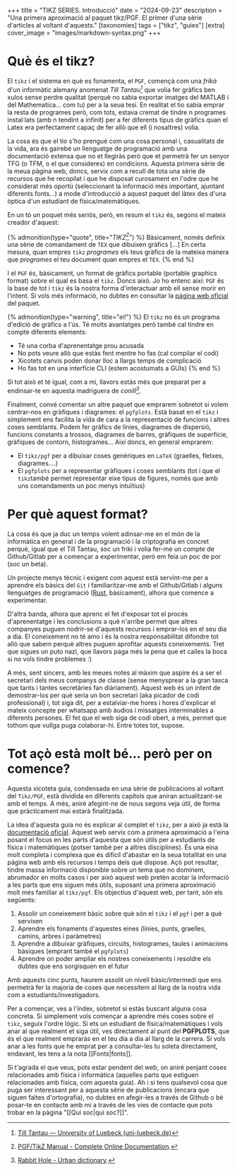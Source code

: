 +++
title = "TIKZ SERIES. Introducció"
date = "2024-09-23"
description = "Una primera aproximació al paquet tikz/PGF. El primer d'una sèrie d'articles al voltant d'aquests."
[taxonomies]
tags = ["tikz", "guies"]
[extra]
cover_image = "images/markdown-syntax.png"
+++

# Què és el tikz?

El <code>tikz</code> i el sistema en què es fonamenta, el <code>PGF</code>, començà com una *frikà* d'un informàtic alemany anomenat <cite>Till Tantau[^1]</cite> que volia fer gràfics ben xulos sense perdre qualitat (perquè no sabia exportar imatges del MATLAB i del Mathematica... com tu) per a la seua tesi. En realitat el tio sabia emprar la resta de programes però, com tots, estava cremat de tindre n programes instal·lats (amb n tendint a infinit) per a fer diferents tipus de gràfics quan el Latex era perfectament capaç de fer allò que ell (i nosaltres) volia.

[^1]: [Till Tantau — University of Luebeck (uni-luebeck.de)](https://research.uni-luebeck.de/en/persons/till-tantau)

La cosa és que el tio s'ho prengué com una cosa personal i, casualitats de la vida, ara és gairebé un llenguatge de programació amb una documentació extensa que no et llegiràs però que et permetrà fer un senyor TFG (o TFM, o el que consideres) en condicions. Aquesta primera sèrie de la meua pàgina web, doncs, servix com a recull de tota una sèrie de recursos que he recopilat i que he disposat curosament en l'odre que he considerat més oportú (seleccionant la informació més important, ajuntant diferents fonts...) a mode d'introducció a aquest paquet del làtex des d'una òptica d'un estudiant de física/matemàtiques.

En un tó un poquet més seriós, però, en resum el `tikz` és, segons el mateix creador d'aquest:

{% admonition(type="quote", title="<cite>TIKZ[^2]</cite>") %}
Bàsicament, només definix una sèrie de comandament de `TEX` que dibuixen gràfics [...] En certa mesura, quan empres `tikz` *programes* els teus gràfics de la mateixa manera que *programes* el teu document quan empres el `TEX`.
{% end %}

[^2]: [PGF/TikZ Manual - Complete Online Documentation](https://tikz.dev/).

I el `PGF` és, bàsicament, un format de gràfics portable (portable graphics format) sobre el qual es basa el `tikz`. Doncs això. Jo ho entenc així: `PGF` és la base de tot i `tikz` és la nostra forma d'interactuar amb ell sense morir en l'intent. Si vols més informació, no dubtes en consultar la [pàgina web oficial](https://tikz.dev) del paquet.


{% admonition(type="warning", title="ei!") %}
El `tikz` no és un programa d'edició de gràfics a l'ús. Té molts avantatges però també cal tindre en compte diferents elements:
- Té una corba d'aprenentatge prou acusada
- No pots veure allò que estàs fent mentre ho fas (cal compilar el codi)
- Xicotets canvis poden donar lloc a llargs temps de complicació
- Ho fas tot en una interfície CLI (estem acostumats a GUIs)
{% end %}

Si tot això et té igual, com a mi, llavors estàs més que preparat per a endinsar-te en aquesta madriguera de <cite>conill[^3]</cite>.

[^3]: [Rabbit Hole - Urban dictionary](https://www.urbandictionary.com/define.php?term=Rabbit+Hole#:~:text=Rabbit%20Hole%20mug.-,Rabbit%20Hole,-1%20To%20go).

Finalment, convé comentar un altre paquet que emprarem sobretot si volem centrar-nos en gràfiques i diagrames: el `pgfplots`. Està basat en el `tikz` i simplement ens facilita la vida de cara a la representació de funcions i altres coses semblants. Podem fer gràfics de línies, diagrames de dispersió, funcions constants a trossos, diagrames de barres, gràfiques de superfície, gràfiques de contorn, histogrames... Així doncs, en general emprarem:
- El `tikz/pgf` per a dibuixar coses genèriques en `LaTeX` (graelles, fletxes, diagrames....)
- El `pgfplots` per a representar gràfiques i coses semblants (tot i que el `tikz`també permet representar eixe tipus de figures, només que amb uns comandaments un poc menys intuïtius)

# Per què aquest format?

La cosa és que ja duc un temps volent adinsar-me en el món de la informàtica en general i de la programació i la criptografia en concret perquè, igual que el Till Tantau, soc un friki i volia fer-me un compte de Github/Gitlab per a començar a experimentar, però em feia un poc de por (soc un beta).

Un projecte menys tècnic i exigent com aquest està servint-me per a aprendre els bàsics del `Git` i familiaritzar-me amb el Github/Gitlab i alguns llenguatges de programació ([Rust](https://www.rust-lang.org/), bàsicament), alhora que comence a experimentar.

D'altra banda, alhora que aprenc el fet d'exposar tot el procés d'aprenentatge i les conclusions a què n'arribe permet que altres companyes puguen nodrir-se d'aquests recursos i emprar-los en el seu dia a dia. El coneixement no té amo i és la nostra responsabilitat difondre tot allò que sabem perquè altres puguen aprofitar aquests coneixements. Tret que sigues un puto nazi, que llavors paga més la pena que et calles la boca si no vols tindre problemes :)

A més, sent sincers, amb les meues notes al màxim que aspire és a ser el secretari dels meus companys de classe (sense menysprear a la gran tasca que tants i tantes secretàries fan diàriament). Aquest web és un intent de demostrar-los per què seria un bon secretari (aka picador de codi professional) i, tot siga dit, per a estalviar-me hores i hores d'explicar el mateix concepte per whatsapp amb àudios i missatges interminables a diferents persones. El fet que el web siga de codi obert, a més, permet que tothom que vullga puga colaborar-hi. Entre totes tot, supose.

# Tot açò està molt bé... però per on comence?

Aquesta xicoteta guia, condensada en una sèrie de publicacions al voltant del `Tikz/PGF`, està dividida en diferents capítols que aniran actualitzant-se amb el temps. A més, aniré afegint-ne de nous segons veja útil, de forma que pràcticament mai estarà finalitzada.

La idea d'aquesta guia no és explicar al complet el `tikz`, per a això ja està la [documentació oficial](https://tikz.dev/). Aquest web servix com a primera aproximació a l'eina posant el focus en les parts d'aquesta que són útils per a estudiants de física i matemàtiques (potser també per a altres disciplines). És una eina molt completa i complexa que és difícil d'abastar en la seua totalitat en una pàgina web amb els recursos i temps dels què dispose. Açò pot resultar, tindre massa informació disponible sobre un tema que no dominem, abrumador en molts casos i per això aquest web pretén acotar la informació a les parts que ens siguen més útils, suposant una primera aproximació molt més familiar al `tikz/pgf`. Els objectius d'aquest web, per tant, són els següents:

1. Assolir un coneixement bàsic sobre què són el `tikz` i el `pgf` i per a què servixen
2. Aprendre els fonaments d'aquestes eines (línies, punts, graelles, camins, arbres i paràmetres)
3. Aprendre a dibuixar gràfiques, circuits, histogrames, taules i animacions bàsiques (emprant també el `pgfplots`)
4. Aprendre on poder ampliar els nostres coneixements i resoldre els dubtes que ens sorgisquen en el futur

Amb aquests cinc punts, haurem assolit un nivell bàsic/intermedi que ens permetrà fer la majoria de coses que necessitem al llarg de la nostra vida com a estudiants/investigadors.

Per a començar, ves a l'índex, sobretot si estàs buscant alguna cosa concreta. Si simplement vols començar a aprendre més coses sobre el `tikz`, seguix l'ordre lògic. Si ets un estudiant de física/matemàtiques i vols anar al que realment et siga útil, ves directament al punt del **PGFPLOTS**, que és el que realment empraràs en el teu dia a dia al llarg de la carrera. Si vols anar a les fonts que he emprat per a consultar-les tu soleta directament, endavant, les tens a la nota [[Fonts|fonts]].

Si t'agrada el que veus, pots estar pendent del web, on aniré penjant coses relacionades amb física i informàtica (aquelles parts que estiguen relacionades amb física, com aquesta guia). Ah i si tens qualsevol cosa que puga ser interessant per a aquesta sèrie de publicacions (encara que siguen faltes d'ortografia), no dubtes en afegir-les a través de Github o bé posar-te en contacte amb mi a través de les vies de contacte que pots trobar en la pàgina "[[Qui soc|qui soc?]]".
